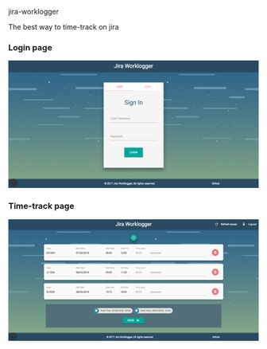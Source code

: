 jira-worklogger

The best way to time-track on jira


### Login page
<p align="center">
 <img src="https://github.com/alexsandrospecht/jira-worklogger/blob/master/examples/login.png"> </br>
</p>


### Time-track page
<p align="center">
 <img src="https://github.com/alexsandrospecht/jira-worklogger/blob/master/examples/example.png"> </br>
</p>
